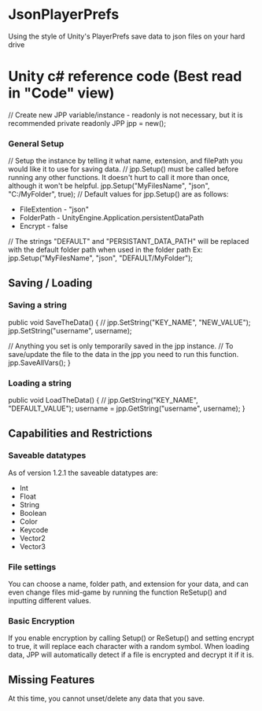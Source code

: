 # JsonPlayerPrefs
Using the style of Unity's PlayerPrefs save data to json files on your hard drive

# Unity c# reference code (Best read in "Code" view)
// Create new JPP variable/instance - readonly is not necessary, but it is recommended
private readonly JPP jpp = new();

### General Setup
// Setup the instance by telling it what name, extension, and filePath you would like it to use for saving data.
// jpp.Setup() must be called before running any other functions. It doesn't hurt to call it more than once, although it won't be helpful.
jpp.Setup("MyFilesName", "json", "C:/MyFolder", true);
// Default values for jpp.Setup() are as follows:
 * FileExtention - "json"
 * FolderPath    - UnityEngine.Application.persistentDataPath
 * Encrypt       - false


// The strings "DEFAULT" and "PERSISTANT_DATA_PATH" will be replaced with the default folder path when used in the folder path
Ex: jpp.Setup("MyFilesName", "json", "DEFAULT/MyFolder");

## Saving / Loading
### Saving a string
public void SaveTheData()
{
  // jpp.SetString("KEY_NAME", "NEW_VALUE");
  jpp.SetString("username", username);

  // Anything you set is only temporarily saved in the jpp instance.
  // To save/update the file to the data in the jpp you need to run this function.
  jpp.SaveAllVars();
}
### Loading a string
public void LoadTheData()
{
  // jpp.GetString("KEY_NAME", "DEFAULT_VALUE");
  username = jpp.GetString("username", username);
}

## Capabilities and Restrictions
### Saveable datatypes
As of version 1.2.1 the saveable datatypes are:
 * Int
 * Float
 * String
 * Boolean
 * Color
 * Keycode
 * Vector2
 * Vector3

### File settings
You can choose a name, folder path, and extension for your data, and can even change files mid-game
by running the function ReSetup() and inputting different values.
### Basic Encryption
If you enable encryption by calling Setup() or ReSetup() and setting encrypt to true, it will replace each character with a random symbol.
When loading data, JPP will automatically detect if a file is encrypted and decrypt it if it is.

## Missing Features
At this time, you cannot unset/delete any data that you save.
